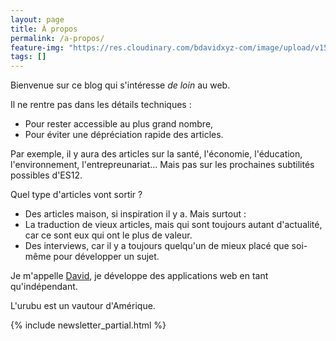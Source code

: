 ```yaml
---
layout: page
title: À propos
permalink: /a-propos/
feature-img: "https://res.cloudinary.com/bdavidxyz-com/image/upload/v1523971085/circuit_sdcyur.jpg"
tags: []
---
```


Bienvenue sur ce blog qui s'intéresse <i>de loin</i> au web.

Il ne rentre pas dans les détails techniques :

 - Pour rester accessible au plus grand nombre,
 - Pour éviter une dépréciation rapide des articles.

Par exemple, il y aura des articles sur la santé, l'économie, l'éducation, l'environnement, l'entrepreunariat... Mais pas sur les prochaines subtilités possibles d'ES12.

Quel type d'articles vont sortir ?


 - Des articles maison, si inspiration il y a. Mais surtout :
 - La traduction de vieux articles, mais qui sont toujours autant d'actualité, car ce sont eux qui ont le plus de valeur.
 - Des interviews, car il y a toujours quelqu'un de mieux placé que soi-même pour développer un sujet.

Je m'appelle <a href="http://bdavidxyz.com">David</a>, je développe des applications web en tant qu'indépendant.

L'urubu est un vautour d'Amérique.

<!-- Newsletter CTA -->
{% include newsletter_partial.html %}
